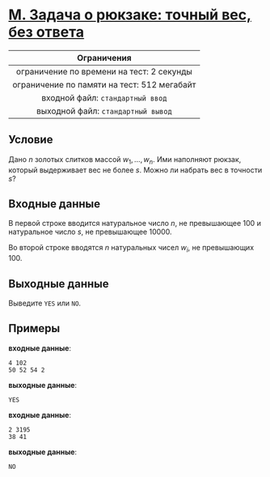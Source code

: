 # [M. Задача о рюкзаке: точный вес, без ответа](M.java)

| Ограничения                                 |
|:-------------------------------------------:|
| ограничение по времени на тест: 2 секунды   |
| ограничение по памяти на тест: 512 мегабайт |
| входной файл: `стандартный ввод`            |
| выходной файл: `стандартный вывод`          |

## Условие

Дано $n$ золотых слитков массой $w_{1}, \ldots, w_{n}$. Ими наполняют рюкзак, который выдерживает вес не более $s$. Можно ли набрать вес в точности $s$?

## Входные данные

В первой строке вводится натуральное число $n$, не превышающее $100$ и натуральное число $s$, не превышающее $10000$.

Во второй строке вводятся $n$ натуральных чисел $w_{i}$, не превышающих $100$.

## Выходные данные

Выведите `YES` или `NO`.

## Примеры

**входные данные**:

```text
4 102
50 52 54 2
```

**выходные данные**:

```text
YES
```

**входные данные**:

```text
2 3195
38 41
```

**выходные данные**:

```text
NO
```
